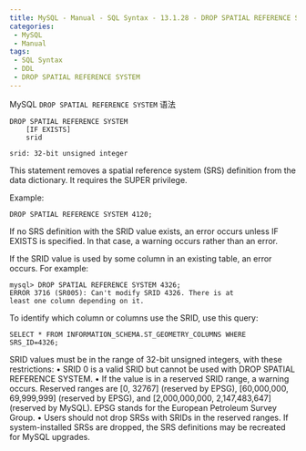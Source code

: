 ```yaml
---
title: MySQL - Manual - SQL Syntax - 13.1.28 - DROP SPATIAL REFERENCE SYSTEM 语法
categories: 
 - MySQL
 - Manual
tags: 
 - SQL Syntax
 - DDL
 - DROP SPATIAL REFERENCE SYSTEM
---
```


MySQL `DROP SPATIAL REFERENCE SYSTEM` 语法

<!--more-->

```
DROP SPATIAL REFERENCE SYSTEM
    [IF EXISTS]
    srid

srid: 32-bit unsigned integer
```
This statement removes a spatial reference system (SRS) definition from the data dictionary. It requires the
SUPER privilege.

Example:
```
DROP SPATIAL REFERENCE SYSTEM 4120;
```

If no SRS definition with the SRID value exists, an error occurs unless IF EXISTS is specified. In that
case, a warning occurs rather than an error.

If the SRID value is used by some column in an existing table, an error occurs. For example:
```
mysql> DROP SPATIAL REFERENCE SYSTEM 4326;
ERROR 3716 (SR005): Can't modify SRID 4326. There is at
least one column depending on it.
```

To identify which column or columns use the SRID, use this query:
```
SELECT * FROM INFORMATION_SCHEMA.ST_GEOMETRY_COLUMNS WHERE SRS_ID=4326;
```

SRID values must be in the range of 32-bit unsigned integers, with these restrictions:
• SRID 0 is a valid SRID but cannot be used with DROP SPATIAL REFERENCE SYSTEM.
• If the value is in a reserved SRID range, a warning occurs. Reserved ranges are [0, 32767] (reserved by
EPSG), [60,000,000, 69,999,999] (reserved by EPSG), and [2,000,000,000, 2,147,483,647] (reserved by
MySQL). EPSG stands for the European Petroleum Survey Group.
• Users should not drop SRSs with SRIDs in the reserved ranges. If system-installed SRSs are dropped,
the SRS definitions may be recreated for MySQL upgrades.

